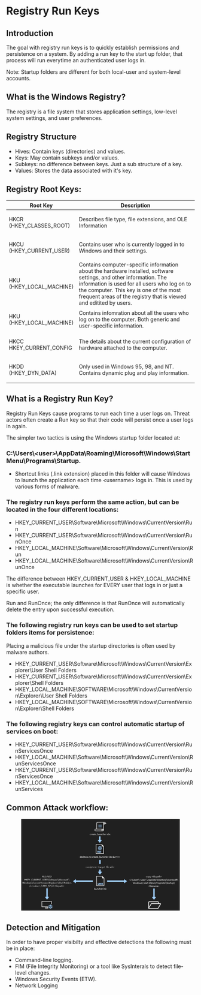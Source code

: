 # Registry Run Keys



## Introduction&#x20;

The goal with registry run keys is to quickly establish permissions and persistence on a system. By adding a run key to the start up folder, that process will run everytime an authenticated user logs in.

Note: Startup folders are different for both local-user and system-level accounts.

## What is the Windows Registry?

The registry is a file system that stores application settings, low-level system settings, and user preferences.&#x20;



## Registry Structure

* Hives: Contain keys (directories) and values.
* Keys: May contain subkeys and/or values.
* Subkeys: no difference between keys. Just a sub structure of a key.
* Values: Stores the data associated with it's key.

## Registry Root Keys:

| Root Key                           | Description                                                                                                                                                                                                                                                                       |
| ---------------------------------- | --------------------------------------------------------------------------------------------------------------------------------------------------------------------------------------------------------------------------------------------------------------------------------- |
| <p>HKCR<br>(HKEY_CLASSES_ROOT)</p> | Describes file type, file extensions, and OLE Information                                                                                                                                                                                                                         |
| <p>HKCU<br>(HKEY_CURRENT_USER)</p> | Contains user who is currently logged in to Windows and their settings.                                                                                                                                                                                                           |
| <p>HKU<br>(HKEY_LOCAL_MACHINE)</p> | Contains computer-specific information about the hardware installed, software settings, and other information. The information is used for all users who log on to the computer. This key is one of the most frequent areas of the registry that is viewed and editited by users. |
| <p>HKU<br>(HKEY_LOCAL_MACHINE)</p> | Contains infomration about all the users who log on to the computer. Both generic and user-specific information.                                                                                                                                                                  |
| <p>HKCC<br>HKEY_CURRENT_CONFIG</p> | The details about the current configuration of hardware attached to the computer.                                                                                                                                                                                                 |
| <p>HKDD<br>(HKEY_DYN_DATA)</p>     | Only used in Windows 95, 98, and NT. Contains dynamic plug and play information.                                                                                                                                                                                                  |

##

## What is a Registry Run Key?

Registry Run Keys cause programs to run each time a user logs on. Threat actors often create a Run key so that their code will persist once a user logs in again.

The simpler two tactics is using the Windows startup folder located at:

### **C:\Users\\\<user>\AppData\Roaming\Microsoft\Windows\Start Menu\Programs\Startup.**

* Shortcut links (.link extension) placed in this folder will cause Windows to launch the application each time \<username> logs in. This is used by various forms of malware.



### The registry run keys perform the same action, but can be located in the four different locations:

* HKEY\_CURRENT\_USER\Software\Microsoft\Windows\CurrentVersion\Run
* HKEY\_CURRENT\_USER\Software\Microsoft\Windows\CurrentVersion\RunOnce
* HKEY\_LOCAL\_MACHINE\Software\Microsoft\Windows\CurrentVersion\Run
* HKEY\_LOCAL\_MACHINE\Software\Microsoft\Windows\CurrentVersion\RunOnce

The difference between HKEY\_CURRENT\_USER & HKEY\_LOCAL\_MACHINE is whether the executable launches for EVERY user that logs in or just a specific user.

Run and RunOnce; the only difference is that RunOnce will automatically delete the entry upon successful execution.



### The following registry run keys can be used to set startup folders items for persistence:

Placing a malicious file under the startup directories is often used by malware authors.

* HKEY\_CURRENT\_USER\Software\Microsoft\Windows\CurrentVersion\Explorer\User Shell Folders
* HKEY\_CURRENT\_USER\Software\Microsoft\Windows\CurrentVersion\Explorer\Shell Folders
* HKEY\_LOCAL\_MACHINE\SOFTWARE\Microsoft\Windows\CurrentVersion\Explorer\User Shell Folders
* HKEY\_LOCAL\_MACHINE\SOFTWARE\Microsoft\Windows\CurrentVersion\Explorer\Shell Folders



### The following registry keys can control automatic startup of services on boot:

* HKEY\_CURRENT\_USER\Software\Microsoft\Windows\CurrentVersion\RunServicesOnce
* HKEY\_LOCAL\_MACHINE\Software\Microsoft\Windows\CurrentVersion\RunServicesOnce
* HKEY\_CURRENT\_USER\Software\Microsoft\Windows\CurrentVersion\RunServicesOnce
* HKEY\_LOCAL\_MACHINE\Software\Microsoft\Windows\CurrentVersion\RunServices

## Common Attack workflow:

<figure><img src="../../../.gitbook/assets/image (8).png" alt=""><figcaption></figcaption></figure>



## Detection and Mitigation

In order to have proper visibilty and effective detections the following must be in place:

* Command-line logging.
* FIM (File Integrity Monitoring) or a tool like SysInterals to detect file-level changes.
* Windows Security Events (ETW).
* Network Logging

